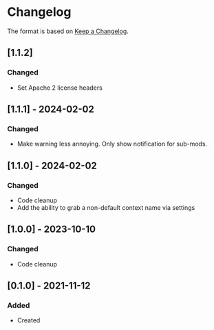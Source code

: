 ﻿# Changelog
The format is based on [Keep a Changelog](https://keepachangelog.com/en/1.0.0/).

## [1.1.2]
### Changed
- Set Apache 2 license headers

## [1.1.1] - 2024-02-02
### Changed
- Make warning less annoying. Only show notification for sub-mods.

## [1.1.0] - 2024-02-02
### Changed
- Code cleanup
- Add the ability to grab a non-default context name via settings

## [1.0.0] - 2023-10-10
### Changed
- Code cleanup

## [0.1.0] - 2021-11-12
### Added
- Created
